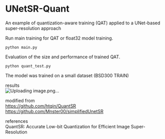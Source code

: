 # UNetSR-Quant
An example of quantization-aware training (QAT) applied to a UNet-based super-resolution approach

Run main training for QAT or float32 model training.
```
python main.py
```

Evaluation of the size and performance of trained QAT.
```
python quant_test.py
```

The model was trained on a small dataset (BSD300 TRAIN)

results  
![Uploading image.png…]()


modified from  
https://github.com/htqin/QuantSR  
https://github.com/Mnster00/simplifiedUnetSR

references  
QuantSR: Accurate Low-bit Quantization for Efficient Image Super-Resolution
